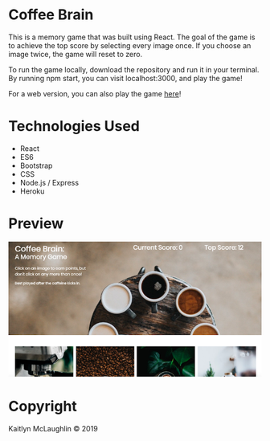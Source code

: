 # Coffee Brain 
This is a memory game that was built using React. The goal of the game is to achieve the top score by selecting every image once. If you choose an image twice, the game will reset to zero. 

To run the game locally, download the repository and run it in your terminal. By running npm start, you can visit localhost:3000, and play the game!

For a web version, you can also play the game [here](https://boiling-refuge-85146.herokuapp.com/)!

# Technologies Used
* React
* ES6
* Bootstrap
* CSS
* Node.js / Express
* Heroku

# Preview

![alt text](preview.png)



# Copyright

Kaitlyn McLaughlin &copy; 2019
